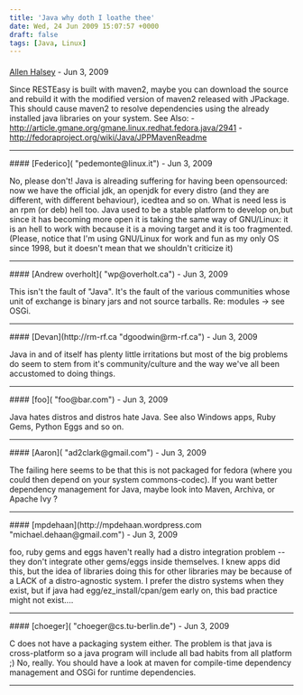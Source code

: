```yaml
---
title: 'Java why doth I loathe thee'
date: Wed, 24 Jun 2009 15:07:57 +0000
draft: false
tags: [Java, Linux]
---
```



#### 
[Allen Halsey]( "allenhalsey@gmail.com") - <time datetime="2009-06-24 17:59:43">Jun 3, 2009</time>

Since RESTEasy is built with maven2, maybe you can download the source and rebuild it with the modified version of maven2 released with JPackage. This should cause maven2 to resolve dependencies using the already installed java libraries on your system. See Also: - http://article.gmane.org/gmane.linux.redhat.fedora.java/2941 - http://fedoraproject.org/wiki/Java/JPPMavenReadme
<hr />
#### 
[Federico]( "pedemonte@linux.it") - <time datetime="2009-06-24 12:20:17">Jun 3, 2009</time>

No, please don't! Java is alreading suffering for having been opensourced: now we have the official jdk, an openjdk for every distro (and they are different, with different behaviour), icedtea and so on. What is need less is an rpm (or deb) hell too. Java used to be a stable platform to develop on,but since it has becoming more open it is taking the same way of GNU/Linux: it is an hell to work with because it is a moving target and it is too fragmented. (Please, notice that I'm using GNU/Linux for work and fun as my only OS since 1998, but it doesn't mean that we shouldn't criticize it)
<hr />
#### 
[Andrew overholt]( "wp@overholt.ca") - <time datetime="2009-06-24 12:20:30">Jun 3, 2009</time>

This isn't the fault of "Java". It's the fault of the various communities whose unit of exchange is binary jars and not source tarballs. Re: modules -> see OSGi.
<hr />
#### 
[Devan](http://rm-rf.ca "dgoodwin@rm-rf.ca") - <time datetime="2009-06-24 12:23:55">Jun 3, 2009</time>

Java in and of itself has plenty little irritations but most of the big problems do seem to stem from it's community/culture and the way we've all been accustomed to doing things.
<hr />
#### 
[foo]( "foo@bar.com") - <time datetime="2009-06-24 13:17:42">Jun 3, 2009</time>

Java hates distros and distros hate Java. See also Windows apps, Ruby Gems, Python Eggs and so on.
<hr />
#### 
[Aaron]( "ad2clark@gmail.com") - <time datetime="2009-06-24 14:00:04">Jun 3, 2009</time>

The failing here seems to be that this is not packaged for fedora (where you could then depend on your system commons-codec). If you want better dependency management for Java, maybe look into Maven, Archiva, or Apache Ivy ?
<hr />
#### 
[mpdehaan](http://mpdehaan.wordpress.com "michael.dehaan@gmail.com") - <time datetime="2009-06-24 15:49:12">Jun 3, 2009</time>

foo, ruby gems and eggs haven't really had a distro integration problem -- they don't integrate other gems/eggs inside themselves. I knew apps did this, but the idea of libraries doing this for other libraries may be because of a LACK of a distro-agnostic system. I prefer the distro systems when they exist, but if java had egg/ez\_install/cpan/gem early on, this bad practice might not exist....
<hr />
#### 
[choeger]( "choeger@cs.tu-berlin.de") - <time datetime="2009-06-24 18:00:35">Jun 3, 2009</time>

C does not have a packaging system either. The problem is that java is cross-platform so a java program will include all bad habits from all platform ;) No, really. You should have a look at maven for compile-time dependency management and OSGi for runtime dependencies.
<hr />
